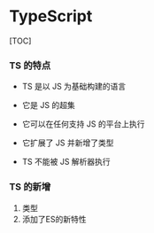 # TypeScript

[TOC]

### TS 的特点

- TS 是以 JS 为基础构建的语言

- 它是 JS 的超集

- 它可以在任何支持 JS 的平台上执行

- 它扩展了 JS 并新增了类型

- TS 不能被 JS 解析器执行

### TS 的新增

1. 类型
2. 添加了ES的新特性
